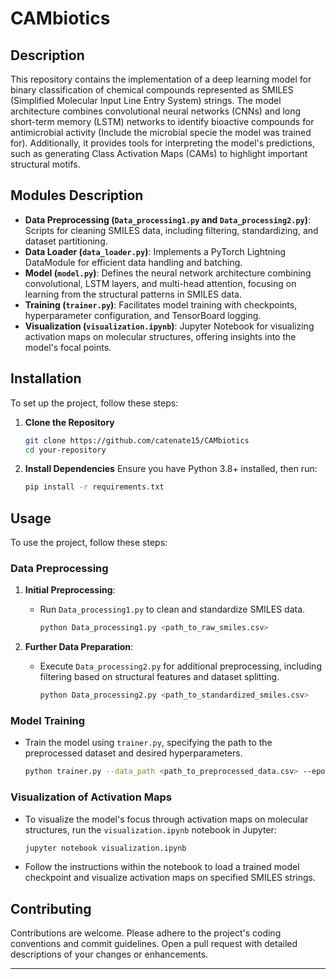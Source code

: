 # CAMbiotics

## Description

This repository contains the implementation of a deep learning model for binary classification of chemical compounds represented as SMILES (Simplified Molecular Input Line Entry System) strings. The model architecture combines convolutional neural networks (CNNs) and long short-term memory (LSTM) networks to identify  bioactive compounds for antimicrobial activity (Include the microbial specie the model was trained for). Additionally, it provides tools for interpreting the model's predictions, such as generating Class Activation Maps (CAMs) to highlight important structural motifs.


## Modules Description

- **Data Preprocessing (`Data_processing1.py` and `Data_processing2.py`)**: Scripts for cleaning SMILES data, including filtering, standardizing, and dataset partitioning.
- **Data Loader (`data_loader.py`)**: Implements a PyTorch Lightning DataModule for efficient data handling and batching.
- **Model (`model.py`)**: Defines the neural network architecture combining convolutional, LSTM layers, and multi-head attention, focusing on learning from the structural patterns in SMILES data.
- **Training (`trainer.py`)**: Facilitates model training with checkpoints, hyperparameter configuration, and TensorBoard logging.
- **Visualization (`visualization.ipynb`)**: Jupyter Notebook for visualizing activation maps on molecular structures, offering insights into the model's focal points.

## Installation
To set up the project, follow these steps:

1. **Clone the Repository**
   ```bash
   git clone https://github.com/catenate15/CAMbiotics
   cd your-repository
   ```

2. **Install Dependencies**
   Ensure you have Python 3.8+ installed, then run:
   ```bash
   pip install -r requirements.txt
   ```

## Usage
To use the project, follow these steps:

### Data Preprocessing

1. **Initial Preprocessing**:
   - Run `Data_processing1.py` to clean and standardize SMILES data.
     ```sh
     python Data_processing1.py <path_to_raw_smiles.csv>
     ```

2. **Further Data Preparation**:
   - Execute `Data_processing2.py` for additional preprocessing, including filtering based on structural features and dataset splitting.
     ```sh
     python Data_processing2.py <path_to_standardized_smiles.csv>
     ```

### Model Training

- Train the model using `trainer.py`, specifying the path to the preprocessed dataset and desired hyperparameters.
  ```sh
  python trainer.py --data_path <path_to_preprocessed_data.csv> --epochs 100 --batch_size 64
  ```

### Visualization of Activation Maps

- To visualize the model's focus through activation maps on molecular structures, run the `visualization.ipynb` notebook in Jupyter:
  ```sh
  jupyter notebook visualization.ipynb
  ```
- Follow the instructions within the notebook to load a trained model checkpoint and visualize activation maps on specified SMILES strings.



## Contributing

Contributions are welcome. Please adhere to the project's coding conventions and commit guidelines. Open a pull request with detailed descriptions of your changes or enhancements.

---

